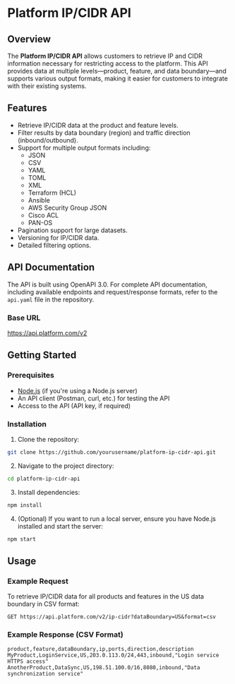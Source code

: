 # Platform IP/CIDR API

## Overview

The **Platform IP/CIDR API** allows customers to retrieve IP and CIDR information necessary for restricting access to the platform. This API provides data at multiple levels—product, feature, and data boundary—and supports various output formats, making it easier for customers to integrate with their existing systems.

## Features

- Retrieve IP/CIDR data at the product and feature levels.
- Filter results by data boundary (region) and traffic direction (inbound/outbound).
- Support for multiple output formats including:
  - JSON
  - CSV
  - YAML
  - TOML
  - XML
  - Terraform (HCL)
  - Ansible
  - AWS Security Group JSON
  - Cisco ACL
  - PAN-OS
- Pagination support for large datasets.
- Versioning for IP/CIDR data.
- Detailed filtering options.

## API Documentation

The API is built using OpenAPI 3.0. For complete API documentation, including available endpoints and request/response formats, refer to the `api.yaml` file in the repository.

### Base URL

https://api.platform.com/v2



## Getting Started

### Prerequisites

- [Node.js](https://nodejs.org/) (if you're using a Node.js server)
- An API client (Postman, curl, etc.) for testing the API
- Access to the API (API key, if required)

### Installation

1. Clone the repository:

```bash
git clone https://github.com/yourusername/platform-ip-cidr-api.git
```

2. Navigate to the project directory:

```bash
cd platform-ip-cidr-api
```

3. Install dependencies:

```bash
npm install
```

4. (Optional) If you want to run a local server, ensure you have Node.js installed and start the server:

```bash
npm start
```

## Usage
### Example Request
To retrieve IP/CIDR data for all products and features in the US data boundary in CSV format:

```http
GET https://api.platform.com/v2/ip-cidr?dataBoundary=US&format=csv
```

### Example Response (CSV Format)
```csv
product,feature,dataBoundary,ip,ports,direction,description
MyProduct,LoginService,US,203.0.113.0/24,443,inbound,"Login service HTTPS access"
AnotherProduct,DataSync,US,198.51.100.0/16,8080,inbound,"Data synchronization service"
```










